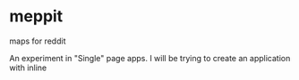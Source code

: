 meppit
======

maps for reddit

An experiment in "Single" page apps.
I will be trying to create an application with inline <script> and <style> tags 
